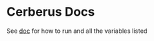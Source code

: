 # Cerberus  Docs

See [doc](https://github.com/redhat-chaos/krkn-hub/blob/main/docs/cerberus.md) for how to run and all the variables listed
